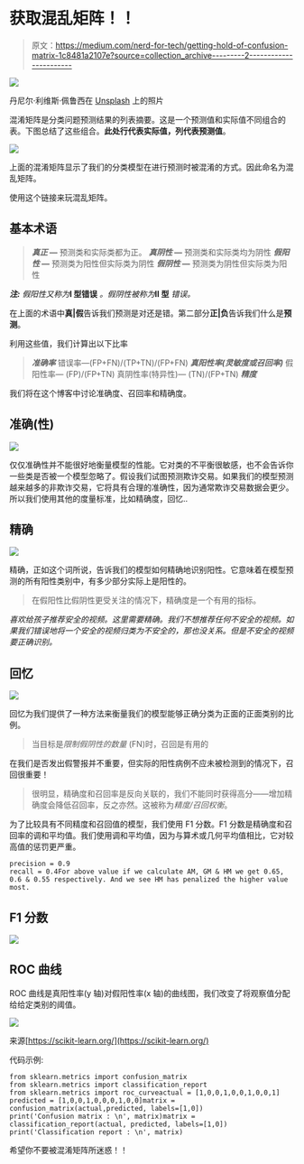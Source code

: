 # 获取混乱矩阵！！

> 原文：<https://medium.com/nerd-for-tech/getting-hold-of-confusion-matrix-1c8481a2107e?source=collection_archive---------2----------------------->

![](img/c533f32dfcb3eef1412639757a59ed2e.png)

丹尼尔·利维斯·佩鲁西在 [Unsplash](https://unsplash.com/s/photos/confusion?utm_source=unsplash&utm_medium=referral&utm_content=creditCopyText) 上的照片

混淆矩阵是分类问题预测结果的列表摘要。这是一个预测值和实际值不同组合的表。下图总结了这些组合。**此处行代表实际值，列代表预测值**。

![](img/f68cd321eb4132c65a3c3a1f8581703e.png)

上面的混淆矩阵显示了我们的分类模型在进行预测时被混淆的方式。因此命名为混乱矩阵。

使用这个链接来玩混乱矩阵。

## 基本术语

> ***真正* —** 预测类和实际类都为正。
> ***真阴性* —** 预测类和实际类均为阴性
> ***假阳性* —** 预测类为阳性但实际类为阴性
> ***假阴性* —** 预测类为阴性但实际类为阳性

***注:*** *假阳性又称为***I 型错误** *。假阴性被称为***II 型** *错误。*

在上面的术语中**真|假**告诉我们预测是对还是错。第二部分**正|负**告诉我们什么是**预测**。

利用这些值，我们计算出以下比率

> ***准确率***
> 错误率—(FP+FN)/(TP+TN)/(FP+FN)
> ***真阳性率(灵敏度或召回率)***
> 假阳性率— (FP)/(FP+TN)
> 真阴性率(特异性)— (TN)/(FP+TN)
> ***精度***

我们将在这个博客中讨论准确度、召回率和精确度。

## 准确(性)

![](img/3ff6f6ede302abe0bfbf6b5461b8e2ca.png)

仅仅准确性并不能很好地衡量模型的性能。它对类的不平衡很敏感，也不会告诉你一些类是否被一个模型忽略了。假设我们试图预测欺诈交易。如果我们的模型预测越来越多的非欺诈交易，它将具有合理的准确性，因为通常欺诈交易数据会更少。所以我们使用其他的度量标准，比如精确度，回忆..

## 精确

![](img/7cf7e45aacf67154f434a4d286701b07.png)

精确，正如这个词所说，告诉我们的模型如何精确地识别阳性。它意味着在模型预测的所有阳性类别中，有多少部分实际上是阳性的。

> 在假阳性比假阴性更受关注的情况下，精确度是一个有用的指标。

*喜欢给孩子推荐安全的视频。这里需要精确。我们不想推荐任何不安全的视频。如果我们错误地将一个安全的视频归类为不安全的，那也没关系。但是不安全的视频要正确识别。*

## 回忆

![](img/a9db9ba2caf12a51b881fc3986914c44.png)

回忆为我们提供了一种方法来衡量我们的模型能够正确分类为正面的正面类别的比例。

> 当目标是*限制假阴性的数量* (FN)时，召回是有用的

在我们是否发出假警报并不重要，但实际的阳性病例不应未被检测到的情况下，召回很重要！

> 很明显，精确度和召回率是反向关联的，我们不能同时获得高分——增加精确度会降低召回率，反之亦然。这被称为*精度/召回权衡*。

为了比较具有不同精度和召回值的模型，我们使用 F1 分数。F1 分数是精确度和召回率的调和平均值。我们使用调和平均值，因为与算术或几何平均值相比，它对较高值的惩罚更严重。

```
precision = 0.9
recall = 0.4For above value if we calculate AM, GM & HM we get 0.65, 0.6 & 0.55 respectively. And we see HM has penalized the higher value most.
```

## F1 分数

![](img/9aa13a27f6ea52698c0fe1681bcb13cf.png)

## **ROC 曲线**

ROC 曲线是真阳性率(y 轴)对假阳性率(x 轴)的曲线图，我们改变了将观察值分配给给定类别的阈值。

![](img/40002315e6248730a4c8f6efda730667.png)

来源[https://scikit-learn.org/](https://scikit-learn.org/)

代码示例:

```
from sklearn.metrics import confusion_matrix
from sklearn.metrics import classification_report
from sklearn.metrics import roc_curveactual = [1,0,0,1,0,0,1,0,0,1]
predicted = [1,0,0,1,0,0,0,1,0,0]matrix = confusion_matrix(actual,predicted, labels=[1,0])
print('Confusion matrix : \n', matrix)matrix = classification_report(actual, predicted, labels=[1,0])
print('Classification report : \n', matrix)
```

希望你不要被混淆矩阵所迷惑！！